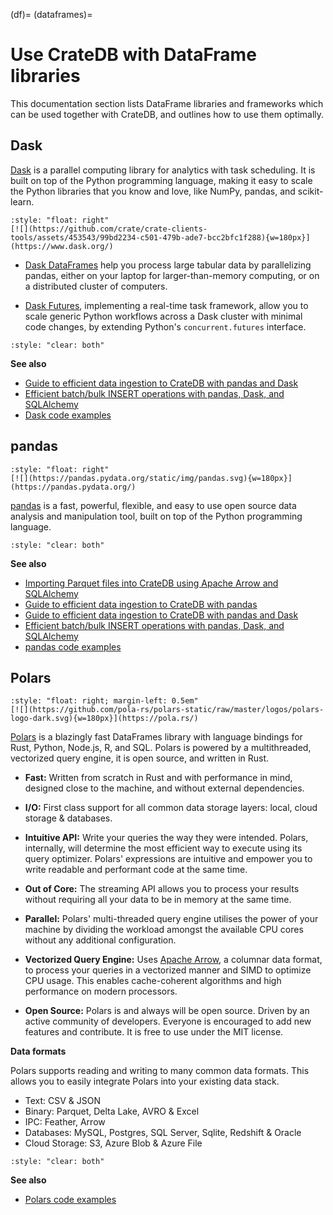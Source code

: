(df)=
(dataframes)=
# Use CrateDB with DataFrame libraries

This documentation section lists DataFrame libraries and frameworks which can
be used together with CrateDB, and outlines how to use them optimally.


## Dask

[Dask] is a parallel computing library for analytics with task scheduling.
It is built on top of the Python programming language, making it easy to scale
the Python libraries that you know and love, like NumPy, pandas, and scikit-learn.

```{div}
:style: "float: right"
[![](https://github.com/crate/crate-clients-tools/assets/453543/99bd2234-c501-479b-ade7-bcc2bfc1f288){w=180px}](https://www.dask.org/)
```

- [Dask DataFrames] help you process large tabular data by parallelizing pandas,
  either on your laptop for larger-than-memory computing, or on a distributed
  cluster of computers.

- [Dask Futures], implementing a real-time task framework, allow you to scale
  generic Python workflows across a Dask cluster with minimal code changes,
  by extending Python's `concurrent.futures` interface.

```{div}
:style: "clear: both"
```

**See also**
- [Guide to efficient data ingestion to CrateDB with pandas and Dask]
- [Efficient batch/bulk INSERT operations with pandas, Dask, and SQLAlchemy]
- [Dask code examples]


## pandas

```{div}
:style: "float: right"
[![](https://pandas.pydata.org/static/img/pandas.svg){w=180px}](https://pandas.pydata.org/)
```

[pandas] is a fast, powerful, flexible, and easy to use open source data analysis
and manipulation tool, built on top of the Python programming language. 

```{div}
:style: "clear: both"
```

**See also**
- [Importing Parquet files into CrateDB using Apache Arrow and SQLAlchemy]
- [Guide to efficient data ingestion to CrateDB with pandas]
- [Guide to efficient data ingestion to CrateDB with pandas and Dask]
- [Efficient batch/bulk INSERT operations with pandas, Dask, and SQLAlchemy]
- [pandas code examples]


## Polars

```{div}
:style: "float: right; margin-left: 0.5em"
[![](https://github.com/pola-rs/polars-static/raw/master/logos/polars-logo-dark.svg){w=180px}](https://pola.rs/)
```

[Polars] is a blazingly fast DataFrames library with language bindings for
Rust, Python, Node.js, R, and SQL. Polars is powered by a multithreaded,
vectorized query engine, it is open source, and written in Rust.

- **Fast:** Written from scratch in Rust and with performance in mind,
  designed close to the machine, and without external dependencies.

- **I/O:** First class support for all common data storage layers: local,
  cloud storage & databases.

- **Intuitive API:** Write your queries the way they were intended. Polars,
  internally, will determine the most efficient way to execute using its query
  optimizer. Polars' expressions are intuitive and empower you to write
  readable and performant code at the same time.

- **Out of Core:** The streaming API allows you to process your results without
  requiring all your data to be in memory at the same time.

- **Parallel:** Polars' multi-threaded query engine utilises the power of your
  machine by dividing the workload amongst the available CPU cores without any
  additional configuration.

- **Vectorized Query Engine:** Uses [Apache Arrow], a columnar data format, to
  process your queries in a vectorized manner and SIMD to optimize CPU usage.
  This enables cache-coherent algorithms and high performance on modern processors. 

- **Open Source:** Polars is and always will be open source. Driven by an active
  community of developers. Everyone is encouraged to add new features and contribute.
  It is free to use under the MIT license.

**Data formats**

Polars supports reading and writing to many common data formats.
This allows you to easily integrate Polars into your existing data stack.
 
- Text: CSV & JSON
- Binary: Parquet, Delta Lake, AVRO & Excel
- IPC: Feather, Arrow
- Databases: MySQL, Postgres, SQL Server, Sqlite, Redshift & Oracle
- Cloud Storage: S3, Azure Blob & Azure File

```{div}
:style: "clear: both"
```

**See also**
- [Polars code examples]


[Apache Arrow]: https://arrow.apache.org/
[Dask]: https://www.dask.org/
[Dask code examples]: https://github.com/crate/cratedb-examples/tree/main/by-language/python-sqlalchemy
[Dask DataFrames]: https://docs.dask.org/en/latest/dataframe.html
[Dask Futures]: https://docs.dask.org/en/latest/futures.html
[Efficient batch/bulk INSERT operations with pandas, Dask, and SQLAlchemy]: https://cratedb.com/docs/python/en/latest/by-example/sqlalchemy/dataframe.html
[Importing Parquet files into CrateDB using Apache Arrow and SQLAlchemy]: https://community.crate.io/t/importing-parquet-files-into-cratedb-using-apache-arrow-and-sqlalchemy/1161
[pandas]: https://pandas.pydata.org/
[pandas code examples]: https://github.com/crate/cratedb-examples/tree/main/by-language/python-sqlalchemy
[Polars]: https://pola.rs/
[Polars code examples]: https://github.com/crate/cratedb-examples/tree/main/by-dataframe/polars
[Guide to efficient data ingestion to CrateDB with pandas]: https://community.crate.io/t/guide-to-efficient-data-ingestion-to-cratedb-with-pandas/1541
[Guide to efficient data ingestion to CrateDB with pandas and Dask]: https://community.crate.io/t/guide-to-efficient-data-ingestion-to-cratedb-with-pandas-and-dask/1482
